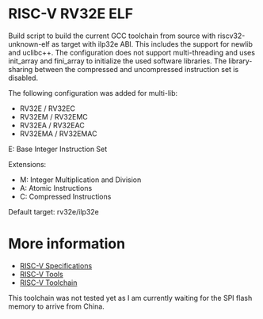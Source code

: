 RISC-V RV32E ELF
================

Build script to build the current GCC toolchain from source with riscv32-unknown-elf as target with ilp32e ABI.
This includes the support for newlib and uclibc++.
The configuration does not support multi-threading and uses init_array and fini_array to initialize the used software libraries.
The library-sharing between the compressed and uncompressed instruction set is disabled.

The following configuration was added for multi-lib:
- RV32E / RV32EC
- RV32EM / RV32EMC
- RV32EA / RV32EAC
- RV32EMA / RV32EMAC

E: Base Integer Instruction Set

Extensions:

- M: Integer Multiplication and Division
- A: Atomic Instructions
- C: Compressed Instructions

Default target: rv32e/ilp32e

More information
================

- [RISC-V Specifications](https://riscv.org/specifications/)
- [RISC-V Tools](https://github.com/riscv/riscv-tools)
- [RISC-V Toolchain](https://github.com/riscv/riscv-gnu-toolchain)

This toolchain was not tested yet as I am currently waiting for the SPI flash memory to arrive from China.
